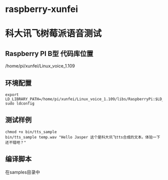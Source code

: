 # raspberry-xunfei
科大讯飞树莓派语音测试
=====
## Raspberry PI B型 代码库位置
/home/pi/xunfei/Linux_voice_1.109

## 环境配置
```shell
export LD_LIBRARY_PATH=/home/pi/xunfei/Linux_voice_1.109/libs/RaspberryPi:$LD_LIBRARY_PATH
sudo ldconfig
```

## 测试样例
```shell
chmod +x bin/tts_sample
bin/tts_sample temp.wav "Hello Jasper 这个是科大讯飞tts合成的文本。体验一下还不错吧？"
```

## 编译脚本
在samples目录中

